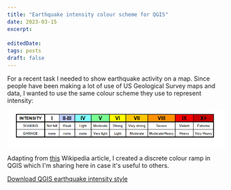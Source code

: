 ```yaml
---
title: "Earthquake intensity colour scheme for QGIS"
date: 2023-03-15
excerpt: 
 
editedDate:
tags: posts
draft: false
---
```

For a recent task I needed to show earthquake activity on a map. Since people have been making a lot of use of US Geological Survey maps and data, I wanted to use the same colour scheme they use to represent intensity: 

![usgs_intensity_scale.png](../assets/images/ebe4c2aa.png)

Adapting from [this](https://en.wikipedia.org/wiki/Modified_Mercalli_intensity_scale) Wikipedia article, I created a discrete colour ramp in QGIS which I'm sharing here in case it's useful to others. 

[Download QGIS earthquake intensity style](https://github.com/ioalexei/SIMS_QGIS_resources/blob/main/QGIS%20colour%20files/QGIS-colours-earthquake-intensity-mercalli-scale.xml)

